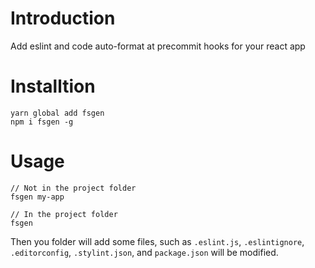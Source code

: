 # Introduction
Add eslint and code auto-format at precommit hooks for your react app

# Installtion
```
yarn global add fsgen
npm i fsgen -g
```
# Usage
```
// Not in the project folder
fsgen my-app

// In the project folder
fsgen
```

Then you folder will add some files, such as `.eslint.js`, `.eslintignore`, `.editorconfig`, `.stylint.json`, and `package.json` will be modified.